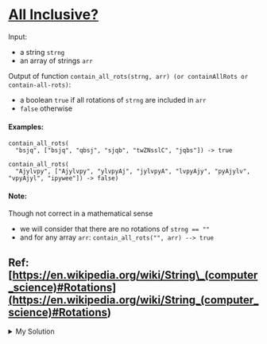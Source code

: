 # [All Inclusive?](https://www.codewars.com/kata/5700c9acc1555755be00027e)

Input:

- a string `strng`
- an array of strings `arr`

Output of function `contain_all_rots(strng, arr) (or containAllRots or contain-all-rots)`:

- a boolean `true` if all rotations of `strng` are included in `arr`
- `false` otherwise

#### Examples:

    contain_all_rots(
      "bsjq", ["bsjq", "qbsj", "sjqb", "twZNsslC", "jqbs"]) -> true

    contain_all_rots(
      "Ajylvpy", ["Ajylvpy", "ylvpyAj", "jylvpyA", "lvpyAjy", "pyAjylv", "vpyAjyl", "ipywee"]) -> false)

#### Note:

Though not correct in a mathematical sense

- we will consider that there are no rotations of `strng == ""`
- and for any array `arr`: `contain_all_rots("", arr) --> true`

## Ref: [https://en.wikipedia.org/wiki/String\_(computer_science)#Rotations](<https://en.wikipedia.org/wiki/String_(computer_science)#Rotations>)

<details><summary>My Solution</summary>

```js
function containAllRots(strng, arr) {
  if (strng === '') return true
  for (let i = 0; i < strng.length; i++) {
    if (!arr.includes(strng)) return false
    strng = `${strng.slice(1)}${strng[0]}`
  }

  return true
}
```

</details>
